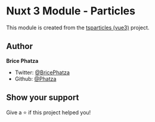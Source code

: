 # Nuxt 3 Module - Particles

This module is created from the [tsparticles (vue3)](https://github.com/matteobruni/tsparticles/tree/main/components/vue3) project.

## Author

**Brice Phatza**

- Twitter: [@BricePhatza](https://twitter.com/BricePhatza)
- Github: [@Phatza](https://github.com/Phatza)

## Show your support

Give a ⭐️ if this project helped you!